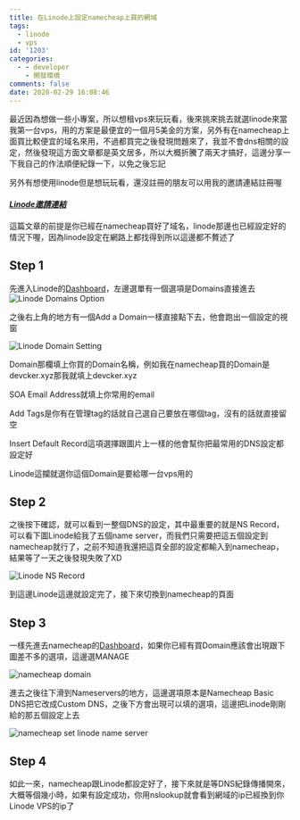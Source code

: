 ```yaml
---
title: 在Linode上設定namecheap上買的網域
tags:
  - linode
  - vps
id: '1203'
categories:
  - - developer
    - 開發環境
comments: false
date: 2020-02-29 16:08:46
---
```


最近因為想做一些小專案，所以想租vps來玩玩看，後來挑來挑去就選linode來當我第一台vps，用的方案是最便宜的一個月5美金的方案，另外有在namecheap上面買比較便宜的域名來用，不過都買完之後發現問題來了，我並不會dns相關的設定，然後發現這方面文章都是英文居多，所以大概折騰了兩天才搞好，這邊分享一下我自己的作法順便紀錄一下，以免之後忘記

另外有想使用linode但是想玩玩看，還沒註冊的朋友可以用我的邀請連結註冊喔

#### _[Linode邀請連結](https://www.linode.com/?r=64065cbcc62df964564e7eff9dac422b47d9ba72 "Linode邀請連結")_

這篇文章的前提是你已經在namecheap買好了域名，linode那邊也已經設定好的情況下喔，因為linode設定在網路上都找得到所以這邊都不贅述了

## Step 1

先進入Linode的[Dashboard](https://cloud.linode.com/dashboard "Dashboard")，左邊選單有一個選項是Domains直接進去 ![Linode Domains Option](https://blog.devcker.com/wp-content/uploads/2020/02/firefox_pX53vJ9CEI.png)

之後右上角的地方有一個Add a Domain一樣直接點下去，他會跑出一個設定的視窗

![Linode Domain Setting](https://blog.devcker.com/wp-content/uploads/2020/02/firefox_SJ89k9AZKI.png)

Domain那欄填上你買的Domain名稱，例如我在namecheap買的Domain是devcker.xyz那我就填上devcker.xyz

SOA Email Address就填上你常用的email

Add Tags是你有在管理tag的話就自己選自己要放在哪個tag，沒有的話就直接留空

Insert Default Record這項選擇跟圖片上一樣的他會幫你把最常用的DNS設定都設定好

Linode這攔就選你這個Domain是要給哪一台vps用的

## Step 2

之後按下確認，就可以看到一整個DNS的設定，其中最重要的就是NS Record，可以看下圖Linode給我了五個name server，而我們只需要把這五個設定到namecheap就行了，之前不知道我還把這頁全部的設定都輸入到namecheap，結果等了一天之後發現失敗了XD

![Linode NS Record](https://blog.devcker.com/wp-content/uploads/2020/02/firefox_Vc7g9dsfuO-3-1024x291.png)

到這邊Linode這邊就設定完了，接下來切換到namecheap的頁面

## Step 3

一樣先進去namecheap的[Dashboard](https://ap.www.namecheap.com/dashboard "Dashboard")，如果你已經有買Domain應該會出現跟下圖差不多的選項，這邊選MANAGE

![namecheap domain](https://blog.devcker.com/wp-content/uploads/2020/02/firefox_MQAGiWiBrR-1024x84.png)

進去之後往下滑到Nameservers的地方，這邊選項原本是Namecheap Basic DNS把它改成Custom DNS，之後下方會出現可以填的選項，這邊把Linode剛剛給的那五個設定上去

![namecheap set linode name server](https://blog.devcker.com/wp-content/uploads/2020/02/firefox_tsJ9SonmMg.png)

## Step 4

如此一來，namecheap跟Linode都設定好了，接下來就是等DNS紀錄傳播開來，大概等個幾小時，如果有設定成功，你用nslookup就會看到網域的ip已經換到你Linode VPS的ip了